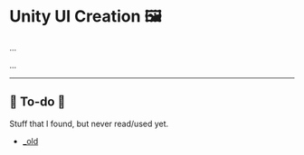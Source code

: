 # Unity UI Creation 🖼️

<div class="row row-cols-lg-2"><div>

...
</div><div>

...
</div></div>

<hr class="sep-both">

## 👻 To-do 👻

Stuff that I found, but never read/used yet.

<div class="row row-cols-lg-2"><div>

* [_old](_old.md)
</div><div>
</div></div>